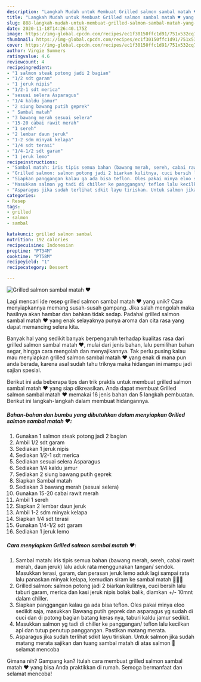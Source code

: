 ```yaml
---
description: "Langkah Mudah untuk Membuat Grilled salmon sambal matah ♥️ yang Bikin Ngiler"
title: "Langkah Mudah untuk Membuat Grilled salmon sambal matah ♥️ yang Bikin Ngiler"
slug: 888-langkah-mudah-untuk-membuat-grilled-salmon-sambal-matah-yang-bikin-ngiler
date: 2020-11-18T14:26:40.175Z
image: https://img-global.cpcdn.com/recipes/ec1f30150ffc1d91/751x532cq70/grilled-salmon-sambal-matah-♥️-foto-resep-utama.jpg
thumbnail: https://img-global.cpcdn.com/recipes/ec1f30150ffc1d91/751x532cq70/grilled-salmon-sambal-matah-♥️-foto-resep-utama.jpg
cover: https://img-global.cpcdn.com/recipes/ec1f30150ffc1d91/751x532cq70/grilled-salmon-sambal-matah-♥️-foto-resep-utama.jpg
author: Virgie Summers
ratingvalue: 4.6
reviewcount: 4
recipeingredient:
- "1 salmon steak potong jadi 2 bagian"
- "1/2 sdt garam"
- "1 jeruk nipis"
- "1/2-1 sdt merica"
- "sesuai selera Asparagus"
- "1/4 kaldu jamur"
- "2 siung bawang putih geprek"
- " Sambal matah"
- "3 bawang merah sesuai selera"
- "15-20 cabai rawit merah"
- "1 sereh"
- "2 lembar daun jeruk"
- "1-2 sdm minyak kelapa"
- "1/4 sdt terasi"
- "1/4-1/2 sdt garam"
- "1 jeruk lemo"
recipeinstructions:
- "Sambal matah: iris tipis semua bahan (bawang merah, sereh, cabai rawit merah, daun jeruk) lalu aduk rata menggunakan tangan/ sendok. Masukkan terasi, garam, dan perasan jeruk lemo aduk lagi sampai rata lalu panaskan minyak kelapa, kemudian siram ke sambal matah 👍🏻😛"
- "Grilled salmon: salmon potong jadi 2 biarkan kulitnya, cuci bersih lalu taburi garam, merica dan kasi jeruk nipis bolak balik, diamkan +/- 10mnt dalam chiller."
- "Siapkan panggangan kalau ga ada bisa teflon. Oles pakai minya eloo sedikit saja, masukkan Bawang putih geprek dan asparagus yg sudah di cuci dan di potong bagian batang keras nya, taburi kaldu jamur sedikit."
- "Masukkan salmon yg tadi di chiller ke panggangan/ teflon lalu kecilkan api dan tutup penutup panggangan. Pastikan matang merata."
- "Asparagus jika sudah terlihat sdkit layu tiriskan. Untuk salmon jika sudah matang merata sajikan dan tuang sambal matah di atas salmon 🤤 selamat mencoba"
categories:
- Resep
tags:
- grilled
- salmon
- sambal

katakunci: grilled salmon sambal 
nutrition: 192 calories
recipecuisine: Indonesian
preptime: "PT34M"
cooktime: "PT58M"
recipeyield: "1"
recipecategory: Dessert

---
```



![Grilled salmon sambal matah ♥️](https://img-global.cpcdn.com/recipes/ec1f30150ffc1d91/751x532cq70/grilled-salmon-sambal-matah-♥️-foto-resep-utama.jpg)

Lagi mencari ide resep grilled salmon sambal matah ♥️ yang unik? Cara menyiapkannya memang susah-susah gampang. Jika salah mengolah maka hasilnya akan hambar dan bahkan tidak sedap. Padahal grilled salmon sambal matah ♥️ yang enak selayaknya punya aroma dan cita rasa yang dapat memancing selera kita.

Banyak hal yang sedikit banyak berpengaruh terhadap kualitas rasa dari grilled salmon sambal matah ♥️, mulai dari jenis bahan, lalu pemilihan bahan segar, hingga cara mengolah dan menyajikannya. Tak perlu pusing kalau mau menyiapkan grilled salmon sambal matah ♥️ yang enak di mana pun anda berada, karena asal sudah tahu triknya maka hidangan ini mampu jadi sajian spesial.




Berikut ini ada beberapa tips dan trik praktis untuk membuat grilled salmon sambal matah ♥️ yang siap dikreasikan. Anda dapat membuat Grilled salmon sambal matah ♥️ memakai 16 jenis bahan dan 5 langkah pembuatan. Berikut ini langkah-langkah dalam membuat hidangannya.

<!--inarticleads1-->

##### Bahan-bahan dan bumbu yang dibutuhkan dalam menyiapkan Grilled salmon sambal matah ♥️:

1. Gunakan 1 salmon steak potong jadi 2 bagian
1. Ambil 1/2 sdt garam
1. Sediakan 1 jeruk nipis
1. Sediakan 1/2-1 sdt merica
1. Sediakan sesuai selera Asparagus
1. Sediakan 1/4 kaldu jamur
1. Sediakan 2 siung bawang putih geprek
1. Siapkan  Sambal matah
1. Sediakan 3 bawang merah (sesuai selera)
1. Gunakan 15-20 cabai rawit merah
1. Ambil 1 sereh
1. Siapkan 2 lembar daun jeruk
1. Ambil 1-2 sdm minyak kelapa
1. Siapkan 1/4 sdt terasi
1. Gunakan 1/4-1/2 sdt garam
1. Sediakan 1 jeruk lemo




<!--inarticleads2-->

##### Cara menyiapkan Grilled salmon sambal matah ♥️:

1. Sambal matah: iris tipis semua bahan (bawang merah, sereh, cabai rawit merah, daun jeruk) lalu aduk rata menggunakan tangan/ sendok. Masukkan terasi, garam, dan perasan jeruk lemo aduk lagi sampai rata lalu panaskan minyak kelapa, kemudian siram ke sambal matah 👍🏻😛
1. Grilled salmon: salmon potong jadi 2 biarkan kulitnya, cuci bersih lalu taburi garam, merica dan kasi jeruk nipis bolak balik, diamkan +/- 10mnt dalam chiller.
1. Siapkan panggangan kalau ga ada bisa teflon. Oles pakai minya eloo sedikit saja, masukkan Bawang putih geprek dan asparagus yg sudah di cuci dan di potong bagian batang keras nya, taburi kaldu jamur sedikit.
1. Masukkan salmon yg tadi di chiller ke panggangan/ teflon lalu kecilkan api dan tutup penutup panggangan. Pastikan matang merata.
1. Asparagus jika sudah terlihat sdkit layu tiriskan. Untuk salmon jika sudah matang merata sajikan dan tuang sambal matah di atas salmon 🤤 selamat mencoba




Gimana nih? Gampang kan? Itulah cara membuat grilled salmon sambal matah ♥️ yang bisa Anda praktikkan di rumah. Semoga bermanfaat dan selamat mencoba!

